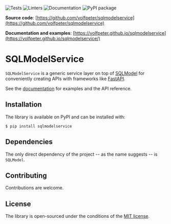 ![Tests](https://github.com/volfpeter/sqlmodelservice/actions/workflows/tests.yml/badge.svg)
![Linters](https://github.com/volfpeter/sqlmodelservice/actions/workflows/linters.yml/badge.svg)
![Documentation](https://github.com/volfpeter/sqlmodelservice/actions/workflows/build-docs.yml/badge.svg)
![PyPI package](https://img.shields.io/pypi/v/sqlmodelservice?color=%2334D058&label=PyPI%20Package)

**Source code**: [https://github.com/volfpeter/sqlmodelservice](https://github.com/volfpeter/sqlmodelservice)

**Documentation and examples**: [https://volfpeter.github.io/sqlmodelservice](https://volfpeter.github.io/sqlmodelservice/)

# SQLModelService

`SQLModelService` is a generic service layer on top of [SQLModel](https://sqlmodel.tiangolo.com/) for conveniently creating APIs with frameworks like [FastAPI](https://fastapi.tiangolo.com/).

See the [documentation](https://volfpeter.github.io/sqlmodelservice) for examples and the API reference.

## Installation

The library is available on PyPI and can be installed with:

```console
$ pip install sqlmodelservice
```

## Dependencies

The only direct dependency of the project -- as the name suggests -- is `SQLModel`.

## Contributing

Contributions are welcome.

## License

The library is open-sourced under the conditions of the [MIT license](https://choosealicense.com/licenses/mit/).
